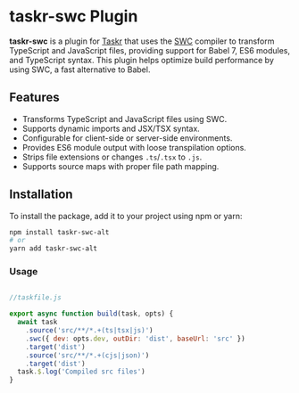 # taskr-swc Plugin

**taskr-swc** is a plugin for [Taskr](https://github.com/lukeed/taskr) that uses the [SWC](https://swc.rs/) compiler to transform TypeScript and JavaScript files, providing support for Babel 7, ES6 modules, and TypeScript syntax. This plugin helps optimize build performance by using SWC, a fast alternative to Babel.

## Features

- Transforms TypeScript and JavaScript files using SWC.
- Supports dynamic imports and JSX/TSX syntax.
- Configurable for client-side or server-side environments.
- Provides ES6 module output with loose transpilation options.
- Strips file extensions or changes `.ts`/`.tsx` to `.js`.
- Supports source maps with proper file path mapping.

## Installation

To install the package, add it to your project using npm or yarn:

```bash
npm install taskr-swc-alt
# or
yarn add taskr-swc-alt
```

### Usage

```javascript

//taskfile.js

export async function build(task, opts) {
  await task
    .source('src/**/*.+(ts|tsx|js)')
    .swc({ dev: opts.dev, outDir: 'dist', baseUrl: 'src' })
    .target('dist')
    .source('src/**/*.+(cjs|json)')
    .target('dist')
  task.$.log('Compiled src files')
}
```
